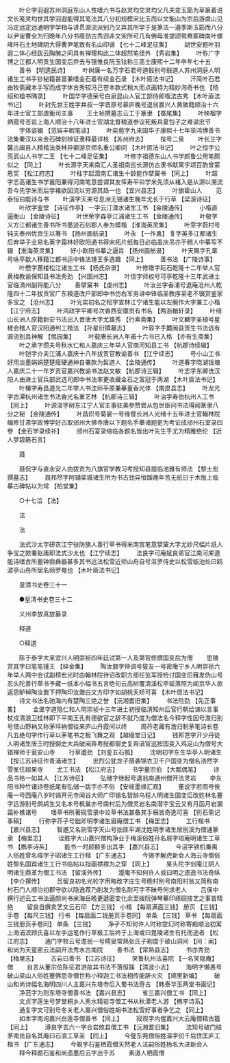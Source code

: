 <!-- { "loadSidebar": true } -->
　　叶仑字羽遐苏州洞庭东山人性嗜六书与赵灵均交灵均父凡夫变玉筯为草篆着说文长笺灵均世其学羽遐能得其笔法其八分初规模宋比玉而以文衡山为宗后游虞山见冯定远定远通明字学相与讲贯源流派别乃又弃其所学于是篆法一遵季斯玉筯而八分以尹宙曹全为归晚年八分书瘦劲古秀迥非文宋所可几有佛母准提颂鸳鸯冢碑南叶螺峰阡石土地碑阴大得曹尹笔致有名山印谱 【七十二峰足征集】 
　　胡世安题叶羽遐二体心经跋云胸腕之间具有禅理构此二体超然笔径外 【秀岩集】 
　　叶弥广字博之江都人明贡生国变后弃去与强惟良阮玉铉称三高士康熙十二年卒年七十五 
　　善书 【明遗民诗】 
　　叶树廉一名万字石君号道毂别号毂道人苏州洞庭人明诸生工书手钞秘籍甚富兼嗜金石着有续金石录 【木叶厱法书记】 
　　汗简叶石君由牧斋藏本手写而成字体古秀较冯己苍本款式稍大而点画特为精妙洵奇书也 【杨绍和楹书隅录】 
　　叶国华字德荣号白泉昆山人官工部侍郎楷法古秀 【木叶厱法书记】 
　　叶封先世王姓字井叔一字晋原号慕庐晚号退翁嘉兴人黄陂籍顺治十六年进士官工部虞衡司主事 
　　王士祯撰墓志云工于篆隶 【蚕尾集】 
　　叶映榴字炳霞号苍岩上海人顺治十八年进士官湖北督粮道参议死叛兵夏包子之难谥忠节 
　　字体姿媚 【范镕丰暇笔谈】 
　　叶奕苞字九来国华子康熙十七年举鸿博善书法集秦汉以来金石碑刻辨证隶释最详核 【苏州府志】 
　　按号二泉 
　　叶长芷字馨古闽县人精楷法类林异卿游京师名重公卿间 【木叶厱法书记】 
　　叶之恒字公亮武山人书学二王 【七十二峰足征集】 
　　叶修字祖德东山人书学颜鲁公用笔颇似之 【同上】 
　　叶长源字天来南汇人圣祖南巡长源仿古隶书献寓宇颂百韵曾蒙恩奖 【松江府志】 
　　叶柱字起潜南汇诸生十龄能作擘窠书 【同上】 
　　叶超字志高诸生书学襄阳兼得河南笔意尝谓其友恽寿平曰学米先须从褚入是从源以溯流吾今先学米而后学褚欲因流以穷源其趋一也 【宜兴县志】 
　　叶旗霍山人 
　　范泰恒曰能诗与书 
　　叶潢字天来号息洲无锡诸生晚年尤长于行草 【梁溪诗征】 
　　叶欣字鉴堂 【诗征作亭】 一字云汀溧水诸生工书 【金陵通传】 
　　小楷直逼衡山 【金陵诗征】 
　　叶世荣字森亭江浦诸生工书 【金陵通传】 
　　叶敬字义方江都诸生善书所书墨迹石刻郡人奉为模楷 【淮海英灵集】 
　　叶雯字蔚村号钝夫泰州优贡生以箸书 【扬州画舫录】 
　　叶永 【一作勇】 复字英多江都诸生后弃举子业易名英字霜林好欧阳通书得宋拓片纸每日必临虽庆吊亦于稠人中摹写不辍 【淮海英灵集】 
　　好小欧阳书摹之逼肖 【扬州画舫录】 
　　叶天赐字孔章号咏亭歙人移籍江都书运中锋法锺王多逸趣 【同上】 
　　善书法 【广陵诗事】 
　　叶懋字蕙楼松江诸生工书 【杨氏杂录】 
　　叶修赠字耘石乾隆十二年举人官黄梅教谕保知县书法秀劲 【兴国州志】 
　　叶信字师权号可亭乾隆十三年武进士官临清州副将能八分 
　　善擘窠书 【虔州志】 
　　叶汝兰字香浦号退庵沧州人乾隆四十二年拔贡官广东粮道改户部郎中书仿右军务讲中锋临圣教序至老不辍赏鉴家多宝之 【沧州志】 
　　叶光奕初名之桧字宣林江宁诸生能以左腕作大字兼工小楷 【江宁府志】 
　　叶鸿政字平卿号次香西安廪贡有书名 【两浙輶轩录】 
　　叶绮山长洲人原籍新安书法出入晋唐大字尤雄秀 【行素斋集】 
　　叶文麟字圣植号星槎会稽人官汉阳通判工楷法 【孙星衍撰墓志】 
　　叶容字手麓闽县贡生书法远有源流别具神解 【惕园集】 
　　叶载赓长洲人年甫十六书已入格 【亦有生斋集】 
　　叶之承字缵夫号秋水仁和人嘉庆三年举人官商河知县工书 【杭郡诗续辑】 
　　叶铠字介夫江浦人嘉庆十八年拔贡官教谕善书 【江宁续志】 
　　号小山工书好用淡墨娟娟楚楚瘦硬通神自署款为髯道人 【金陵通传】 
　　叶道春字晓湖钱塘人嘉庆二十一年岁贡官嘉兴教谕书法赵文敏 【杭郡诗三辑】 
　　叶志字东卿诜汉阳人由进士官兵部武选司郎中书法率更收藏金石之富冠于两湖 【木叶厱法书记】 
　　叶椿字寿昌道光二年举人书法师平原兼摹董香光体 【南皮县志】 
　　叶龙光字古潭杭州诸生书法香光名重艺林 【杭郡诗三辑】 
　　叶治字寿伯杭州人工书 【同上】 
　　叶源浚字树东江宁人官主事驻美参赞尝从包世臣问书法得闻篆隶八分之秘 【金陵通传】 
　　叶昌炽号菊裳一号缘督长洲人光绪十五年进士官翰林院编修甘肃学政博学好古取邠州大佛寺唐以下题名手摹诸题更为考证成邠州石室录四卷 【金石学录续补】 
　　邠州石室录缩临各题名皆出叶先生手尤为精雅绝伦 【近人梦碧籁石言】 

　　聂 

　　聂侃字与直永安人由拔贡为八旗官学教习考授知县擅临池雅有师法 【黎土宏撰墓志】 
　　聂邦然字阿辅栾城诸生所为书古劲异恒蹊晚年苦无纸日于木版上临摹古碑帖以为常 【柏堂集】 

　　○十七洽 【法】 

　　法 

　　法 

　　法式沙太字研农江宁驻防旗人善行草书得米南宫笔意擘窠大字尤妙尺幅片纸人争宝之款署赵庸即法式沙太也 【江宁续志】 
　　法良字可庵斌良弟官江南河库道能诗嗜古所蓄钟鼎彝器甚多其书远法松雪近师山舟自号沤罗侍史以松雪临池处曰鸥波亭山舟所居名频罗奄也 【木叶厱法书记】 

　　皇清书史卷三十一 

　　●皇清书史卷三十二 

　　义州李放真放纂录 

　　释道 

　　○释道 

　　陈于泰字大来宜兴人明崇祯四年廷试第一人及第官修撰国变后为僧 
　　思陵赏其字曰笔笔锺王 【碎金集】 
　　陶汝鼐字仲调号燮友一号密庵宁乡人明崇祯六年举人两中会试副榜宏光时由翰林院待诏改职方郎任监军授检讨国变后薙发伪山号忍头陀善行草书予藏一纸本小幅书五言绝句云高树覆清溪松亭延落照为闻京华人欲返思鲈棹陶汝鼐下押陶印汝鼐白文方印字如胡桃夭矫可喜 【木叶厱法书记】 
　　诗文书法名驰海内有楚陶三绝之誉 【沅湘耆旧集】 
　　书法险劲 【先正事畧】 
　　金堡字道隐仁和人明崇祯十三年进士初授临清知州后官行朝给谏以言事杖戍清浪卫桂林即下平南王孔有德欲官之辞不就乃度为僧法名今释字性因号澹归别号借山野衲又称茅坪衲僧往来庐山丹霞间以终 
　　周荇老藏有澹归制茅笔诗长卷凡五绝句字作行草以茅笔书之极飞舞之观 【越缦堂日记】 
　　钱邦芑字开少丹徒人明诸生唐王时授御史大兵破闽奔粤授都御史复奔滇官巡按国变入鸡足山为僧号大错禅师于瓮安山寺 
　　行草遒劲 【刘銮五石瓠】 
　　沈明初字东生华亭人明诸生 【按江苏诗征作青浦诸生】 
　　忠烈公犹龙子荫袭锦衣卫千户国变为僧名浩然字雪峯住超果寺 
　　尤工书法 【松江府志】 
　　书学董宗伯 【大瓢偶笔】 
　　诗品书格一如其人 【江苏诗征】 
　　弘储字继起号退翁南通州僧开法灵岩 
　　李东阳书种竹诸诗卷纸尾有弘储一跋字亦不俗 【安岐墨缘汇观】 
　　董说字若雨号俟庵一号西庵八岁时谒开元寺闻谷大师广印锡名智龄乌程人明诸生国变后改姓林名蹇字远游别号鹧鸪生又名本号枫巢亦号南村后为僧灵岩名南潜字宝云又有月函月岩漏霜补樵诸号 
　　嗜草书所著砚雪录中论草书法甚备其手稿皆奇逸可喜 【衎石斋记事稿】 
　　行弥字芥子号鈯斧明季诸生眉庵僧工书 【梅里志】 
　　工行楷书 【嘉兴县志】 
　　智遯又名剖雪字天山号拙厓平湖沈姓明季诸生居别溪为僧通篆隶 【梅里志】 
　　诠胜字大山嘉兴僧构净业于梅溪俗姓孙名肩字培庵明诸生工草书 【檇李诗系】 
　　能书一时颜额多出其手 【嘉兴县志】 
　　今沼字铁机番禺人俗姓曾名暐字子昭诸生工行楷 【广东通志】 
　　今锡字解虎新会人海云寺僧俗姓黎名国宾诸生工行书临帖以指画襟襟为之穿 【同上】 
　　杲头陀字剑庵江阴人明诸生鼎革为僧工书法 【留溪外传】 
　　瀣庵不知何许人或曰明之遗逸书法奇纵 【李介撰传】 
　　吕留良初名光轮字用晦改字庄生号晚村别号南阳村翁又简称南村石门人顺治初郡守欲以隐逸荐乃削发为僧名耐可字不昧号何求老人 
　　吕保中撰行述云工书法逼颜尚书米海岳晚更遒密变化余至拨阮弹琴摹印琢砚技艺之事皆精绝 
　　留良自撰卖艺文云石印 【方三钱】 小楷 【每扇满面三钱】 册页 【三钱】 手卷 【每尺三钱】 行书 【每扇面二钱册页手卷同】 单条 【三钱】 草书 【每扇面三钱册页手卷同】 单条 【三钱】 
　　净孑不知何许人时称空幻时称寄痴顺治初寓上海浦滨顾氏喜以左手运笔作行草极工后终于上海或曰毘陵诸生有托而逃者 【松江府志】 
　　通门字牧云号澹翁一号樗叟常熟张氏子剃度于破山洞间 【间：闻】 和尚为天童密云法嗣开法秀水古南院 
　　善书法 【常熟县志】 
　　书亦秀劲 【梅里志】 
　　古岩曰善书 【江苏诗征】 
　　笑鲁杭州法喜院 【一名笑隐庵】 僧 
　　自言从董宗伯陈征君游故其书法不落恒蹊 【清波小志】 
　　海明字懒愚号破山梁山人俗姓蹇佛思寺僧世称小释迦工书法相传能辟火灾 【绵里新编】 
　　破山和尚诗幅名海明四川人主嘉兴东塔寺后入蜀书法奇古 【韩泰华玉两堂书画记】 
　　净范字为则东塔寺僧善书法 【嘉兴县志】 
　　省三嘉兴僧工书 【同上】 
　　文贞字莲生号梦堂桐乡人秀水精岩寺僧工书从秋潭老人游 【檇李诗系】 
　　通复字文可别号冬关老人嘉兴僧俗姓胡书法松雪好事者争乞之 【同上】 
　　如本字南询嘉兴白莲寺僧善书 【同上】 
　　寂观字内惺嘉兴大云庵僧精古籀 【同上】 
　　溥良字去六一字合岩攸县僧工书 【沅湘耆旧集】 
　　法知号破门结茅南岳自名其庵曰石浪工草圣 【同上】 
　　今璧东莞僧俗姓温字仞千后住匡庐工楷书 【广东通志】 
　　今覞字石鉴栖霞僧天然老人法嗣俗姓杨名大进新会人 
　　释今释题石鉴和尚遗墨后云字出于苏 
　　素道人栖霞僧 
